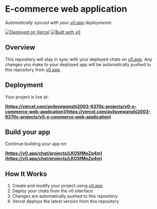 # E-commerce web application

*Automatically synced with your [v0.app](https://v0.app) deployments*

[![Deployed on Vercel](https://img.shields.io/badge/Deployed%20on-Vercel-black?style=for-the-badge&logo=vercel)](https://vercel.com/avilovewanshi2003-9370s-projects/v0-e-commerce-web-application)
[![Built with v0](https://img.shields.io/badge/Built%20with-v0.app-black?style=for-the-badge)](https://v0.app/chat/projects/LKOSfMoZq4m)

## Overview

This repository will stay in sync with your deployed chats on [v0.app](https://v0.app).
Any changes you make to your deployed app will be automatically pushed to this repository from [v0.app](https://v0.app).

## Deployment

Your project is live at:

**[https://vercel.com/avilovewanshi2003-9370s-projects/v0-e-commerce-web-application](https://vercel.com/avilovewanshi2003-9370s-projects/v0-e-commerce-web-application)**

## Build your app

Continue building your app on:

**[https://v0.app/chat/projects/LKOSfMoZq4m](https://v0.app/chat/projects/LKOSfMoZq4m)**

## How It Works

1. Create and modify your project using [v0.app](https://v0.app)
2. Deploy your chats from the v0 interface
3. Changes are automatically pushed to this repository
4. Vercel deploys the latest version from this repository
